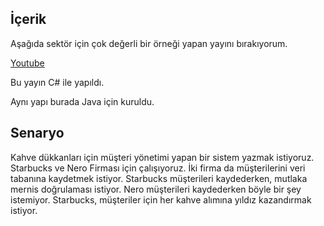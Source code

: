 ## İçerik

Aşağıda sektör için çok değerli bir örneği yapan yayını bırakıyorum.

[Youtube](https://youtu.be/6VYDltTF2b4)

Bu yayın C# ile yapıldı.

Aynı yapı burada Java için kuruldu.


## Senaryo

Kahve dükkanları için müşteri yönetimi yapan bir sistem yazmak istiyoruz. Starbucks ve Nero Firması için çalışıyoruz. 
İki firma da müşterilerini veri tabanına kaydetmek istiyor. Starbucks müşterileri kaydederken, mutlaka mernis doğrulaması istiyor.
Nero müşterileri kaydederken böyle bir şey istemiyor. Starbucks, müşteriler için her kahve alımına yıldız kazandırmak istiyor.
